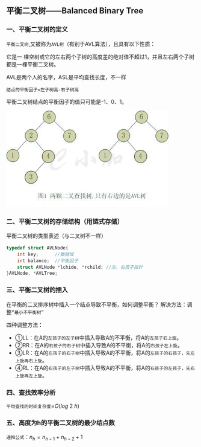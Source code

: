 ## 平衡二叉树——Balanced Binary Tree

### 一、平衡二叉树的定义

`平衡二叉树`,又被称为`AVL树`（有别于AVL算法），且具有以下性质：

它是一 棵空树或它的左右两个子树的高度差的绝对值不超过1，并且左右两个子树都是一棵平衡二叉树。

AVL是两个人的名字，ASL是平均查找长度，不一样

`结点的平衡因子=左子树高-右子树高`

平衡二叉树结点的平衡因子的值只可能是-1、0、1。

![img](../images//805461-20160127214903223-1113949071.jpg)

### 二、平衡二叉树的存储结构（用链式存储）

平衡二叉树的类型表述（与二叉树不一样）

```c
typedef struct AVLNode{
	int key;      //数据域
    int balance;  //平衡因子
	struct AVLNode *lchide, *rchild; //左、右孩子指针
}AVLNode, *AVLTree;
```

### 三、平衡二叉树的插入

在平衡的二叉排序树中插入一个结点导致不平衡，如何调整平衡？
解决方法：调整`“最小不平衡树”`

四种调整方法：

- ①LL：在A的`左孩子的左子树`中插入导致A的不平衡，将A的`左孩子右上旋`。
- ②RR：在A的`右孩子的右子树`中插入导致A的不平衡，将A的`右孩子左上旋`。
- ③LR：在A的`左孩子的右子树`中插入导致A的不平衡，将A的`左孩子的右孩子，先左上旋再右上旋`。
- ④RL：在A的`右孩子的左子树`中插入导致A的不平衡，将A的`右孩子的左孩子，先右上旋再左上旋`。

### 四、查找效率分析

`平均查找的时间复杂度`=$O(log~2~h)$

### 五、高度为h的平衡二叉树的最少结点数

`递推公式`：$n_h=n_{h-1}+n_{h-2}+1$
